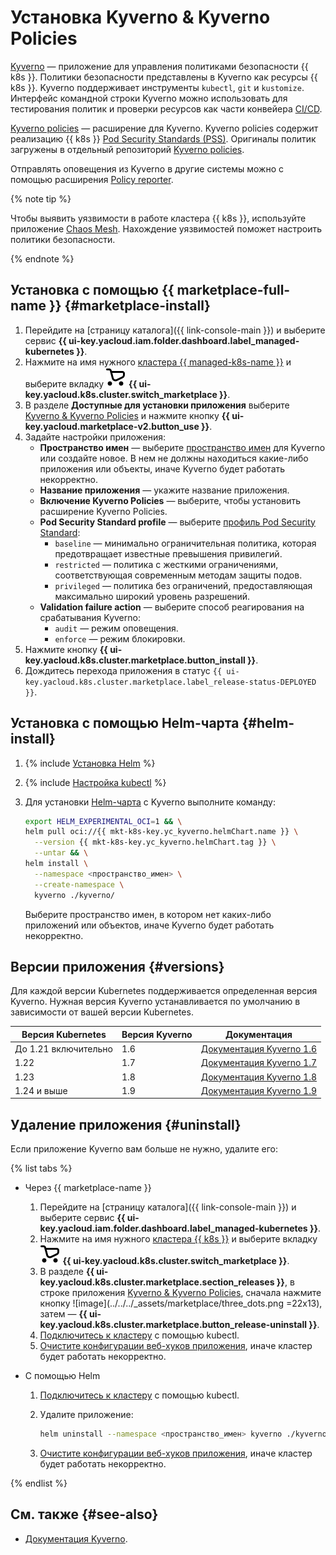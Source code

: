 # Установка Kyverno & Kyverno Policies

[Kyverno](https://kyverno.io) — приложение для управления политиками безопасности {{ k8s }}. Политики безопасности представлены в Kyverno как ресурсы {{ k8s }}. Kyverno поддерживает инструменты `kubectl`, `git` и `kustomize`. Интерфейс командной строки Kyverno можно использовать для тестирования политик и проверки ресурсов как части конвейера [CI/CD](/blog/posts/2022/10/ci-cd).

[Kyverno policies](https://github.com/kyverno/kyverno/tree/main/charts/kyverno-policies) — расширение для Kyverno. Kyverno policies содержит реализацию {{ k8s }} [Pod Security Standards (PSS)](https://kubernetes.io/docs/concepts/security/pod-security-standards/). Оригиналы политик загружены в отдельный репозиторий [Kyverno policies](https://github.com/kyverno/policies/tree/main/pod-security).

Отправлять оповещения из Kyverno в другие системы можно с помощью расширения [Policy reporter](/marketplace/products/yc/policy-reporter).

{% note tip %}

Чтобы выявить уязвимости в работе кластера {{ k8s }}, используйте приложение [Chaos Mesh](chaos-mesh.md). Нахождение уязвимостей поможет настроить политики безопасности.

{% endnote %}

## Установка с помощью {{ marketplace-full-name }} {#marketplace-install}

1. Перейдите на [страницу каталога]({{ link-console-main }}) и выберите сервис **{{ ui-key.yacloud.iam.folder.dashboard.label_managed-kubernetes }}**.
1. Нажмите на имя нужного [кластера {{ managed-k8s-name }}](../../concepts/index.md#kubernetes-cluster) и выберите вкладку ![image](../../../_assets/console-icons/shopping-cart.svg) **{{ ui-key.yacloud.k8s.cluster.switch_marketplace }}**.
1. В разделе **Доступные для установки приложения** выберите [Kyverno & Kyverno Policies](/marketplace/products/yc/kyverno) и нажмите кнопку **{{ ui-key.yacloud.marketplace-v2.button_use }}**.
1. Задайте настройки приложения:
   * **Пространство имен** — выберите [пространство имен](../../concepts/index.md#namespace) для Kyverno или создайте новое. В нем не должны находиться какие-либо приложения или объекты, иначе Kyverno будет работать некорректно.
   * **Название приложения** — укажите название приложения.
   * **Включение Kyverno Policies** — выберите, чтобы установить расширение Kyverno Policies.
   * **Pod Security Standard profile** — выберите [профиль Pod Security Standard](https://kubernetes.io/docs/concepts/security/pod-security-standards/):
     * `baseline` — минимально ограничительная политика, которая предотвращает известные превышения привилегий.
     * `restricted` — политика с жесткими ограничениями, соответствующая современным методам защиты подов.
     * `privileged` — политика без ограничений, предоставляющая максимально широкий уровень разрешений.
   * **Validation failure action** — выберите способ реагирования на срабатывания Kyverno:
     * `audit` — режим оповещения.
     * `enforce` — режим блокировки.
1. Нажмите кнопку **{{ ui-key.yacloud.k8s.cluster.marketplace.button_install }}**.
1. Дождитесь перехода приложения в статус `{{ ui-key.yacloud.k8s.cluster.marketplace.label_release-status-DEPLOYED }}`.

## Установка с помощью Helm-чарта {#helm-install}

1. {% include [Установка Helm](../../../_includes/managed-kubernetes/helm-install.md) %}

1. {% include [Настройка kubectl](../../../_includes/managed-kubernetes/kubectl-install.md) %}

1. Для установки [Helm-чарта](https://helm.sh/docs/topics/charts/) с Kyverno выполните команду:

   ```bash
   export HELM_EXPERIMENTAL_OCI=1 && \
   helm pull oci://{{ mkt-k8s-key.yc_kyverno.helmChart.name }} \
     --version {{ mkt-k8s-key.yc_kyverno.helmChart.tag }} \
     --untar && \
   helm install \
     --namespace <пространство_имен> \
     --create-namespace \
     kyverno ./kyverno/
   ```

   Выберите пространство имен, в котором нет каких-либо приложений или объектов, иначе Kyverno будет работать некорректно.

## Версии приложения {#versions}

Для каждой версии Kubernetes поддерживается определенная версия Kyverno. Нужная версия Kyverno устанавливается по умолчанию в зависимости от вашей версии Kubernetes.

|   Версия Kubernetes  | Версия Kyverno |       Документация       |
| -------------------- | -------------- | ------------------------ |
| До 1.21 включительно |       1.6      | [Документация Kyverno 1.6](https://release-1-6-0.kyverno.io/docs/) |
|         1.22         |       1.7      | [Документация Kyverno 1.7](https://release-1-7-0.kyverno.io/docs/) |
|         1.23         |       1.8      | [Документация Kyverno 1.8](https://release-1-8-0.kyverno.io/docs/) |
|      1.24 и выше     |       1.9      | [Документация Kyverno 1.9](https://release-1-9-0.kyverno.io/docs/) |

## Удаление приложения {#uninstall}

Если приложение Kyverno вам больше не нужно, удалите его:

{% list tabs %}

- Через {{ marketplace-name }}

   1. Перейдите на [страницу каталога]({{ link-console-main }}) и выберите сервис **{{ ui-key.yacloud.iam.folder.dashboard.label_managed-kubernetes }}**.
   1. Нажмите на имя нужного [кластера {{ k8s }}](../../concepts/index.md#kubernetes-cluster) и выберите вкладку ![image](../../../_assets/console-icons/shopping-cart.svg) **{{ ui-key.yacloud.k8s.cluster.switch_marketplace }}**.
   1. В разделе **{{ ui-key.yacloud.k8s.cluster.marketplace.section_releases }}**, в строке приложения [Kyverno & Kyverno Policies](/marketplace/products/yc/kyverno), сначала нажмите кнопку ![image](../../../_assets/marketplace/three_dots.png =22x13), затем — **{{ ui-key.yacloud.k8s.cluster.marketplace.button_release-uninstall }}**.
   1. [Подключитесь к кластеру](../connect/index.md#kubectl-connect) с помощью kubectl.
   1. [Очистите конфигурации веб-хуков приложения](https://release-1-8-0.kyverno.io/docs/installation/#clean-up-webhook-configurations), иначе кластер будет работать некорректно.

- С помощью Helm

   1. [Подключитесь к кластеру](../connect/index.md#kubectl-connect) с помощью kubectl.
   1. Удалите приложение:

      ```bash
      helm uninstall --namespace <пространство_имен> kyverno ./kyverno/
      ```

   1. [Очистите конфигурации веб-хуков приложения](https://release-1-8-0.kyverno.io/docs/installation/#clean-up-webhook-configurations), иначе кластер будет работать некорректно.

{% endlist %}

## См. также {#see-also}

* [Документация Kyverno](https://kyverno.io/docs/).
